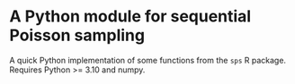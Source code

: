 # A Python module for sequential Poisson sampling

A quick Python implementation of some functions from the `sps` R package. Requires Python >= 3.10 and numpy.